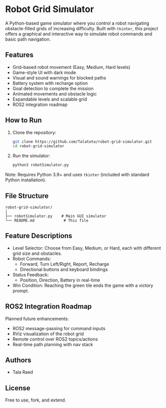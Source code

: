 # Robot Grid Simulator

A Python-based game simulator where you control a robot navigating obstacle-filled grids of increasing difficulty. Built with `tkinter`, this project offers a graphical and interactive way to simulate robot commands and basic path navigation.

## Features

- Grid-based robot movement (Easy, Medium, Hard levels)
- Game-style UI with dark mode
- Visual and sound warnings for blocked paths
- Battery system with recharge option
- Goal detection to complete the mission
- Animated movements and obstacle logic
- Expandable levels and scalable grid
- ROS2 integration roadmap

## How to Run

1. Clone the repository:
   ```bash
   git clone https://github.com/Talatoto/robot-grid-simulator.git
   cd robot-grid-simulator
   ```

2. Run the simulator:
   ```bash
   python3 robotSimulator.py
   ```

Note: Requires Python 3.9+ and uses `tkinter` (included with standard Python installation).

## File Structure

```
robot-grid-simulator/
│
├── robotSimulator.py    # Main GUI simulator
└── README.md             # This file
```

## Feature Descriptions

- Level Selector: Choose from Easy, Medium, or Hard, each with different grid size and obstacles.
- Robot Commands:
  - Forward, Turn Left/Right, Report, Recharge
  - Directional buttons and keyboard bindings
- Status Feedback:
  - Position, Direction, Battery in real-time
- Win Condition: Reaching the green tile ends the game with a victory prompt.

## ROS2 Integration Roadmap

Planned future enhancements:
- ROS2 message-passing for command inputs
- RViz visualization of the robot grid
- Remote control over ROS2 topics/actions
- Real-time path planning with nav stack

## Authors

- Tala Raed

## License

Free to use, fork, and extend.

